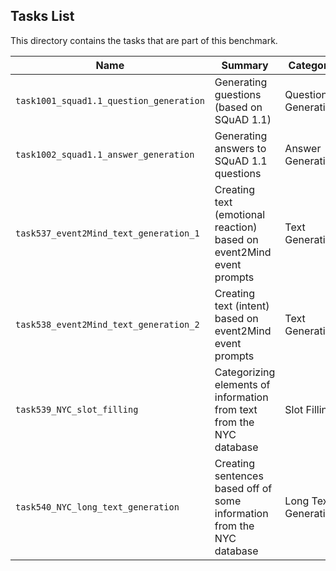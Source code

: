 ## Tasks List 

This directory contains the tasks that are part of this benchmark. 


Name | Summary | Category
---- | ----------- | --------
`task1001_squad1.1_question_generation` | Generating guestions (based on SQuAD 1.1) | Question Generation  
`task1002_squad1.1_answer_generation` | Generating answers to SQuAD 1.1 questions | Answer Generation
`task537_event2Mind_text_generation_1` | Creating text (emotional reaction) based on event2Mind event prompts | Text Generation
`task538_event2Mind_text_generation_2` | Creating text (intent) based on event2Mind event prompts | Text Generation
`task539_NYC_slot_filling` | Categorizing elements of information from text from the NYC database | Slot Filling
`task540_NYC_long_text_generation` | Creating sentences based off of some information from the NYC database | Long Text Generation